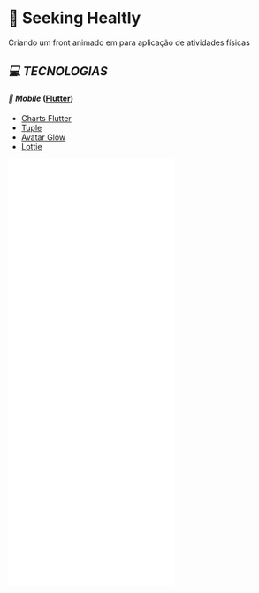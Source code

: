 # :blue_heart: Seeking Healtly 

Criando um front animado em para aplicação de atividades físicas



## ***:computer: TECNOLOGIAS***

#### ***:iphone: Mobile*** ([Flutter](https://flutter.dev/))

  - [Charts Flutter](https://pub.dev/packages/charts_flutter)
  - [Tuple](https://pub.dev/packages/tuple)
  - [Avatar Glow](https://pub.dev/packages/avatar_glow) 
  - [Lottie](https://pub.dev/packages/lottie)

<iframe src='//gifs.com/embed/healt-zvMpYr' frameborder='0' scrolling='no' width240px' height='772px' style='-webkit-backface-visibility: hidden;-webkit-transform: scale(1);' ></iframe>
